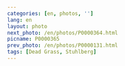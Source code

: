 ```yaml
---
categories: [en, photos, '']
lang: en
layout: photo
next_photo: /en/photos/P0000364.html
picname: P0000365
prev_photo: /en/photos/P0000131.html
tags: [Dead Grass, Stuhlberg]
---
```

